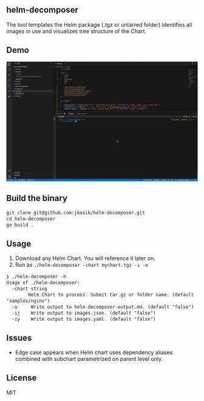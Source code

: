 ## helm-decomposer
The tool templates the Helm package (.tgz or untarred folder) identifies all images in use and visualizes tree structure of the Chart.

## Demo
![](readme.gif)

## Build the binary
```
git clone git@github.com:jkosik/helm-decomposer.git
cd helm-decomposer
go build .
```

## Usage
1. Download any Helm Chart. You will reference it later on.
2. Run as `./helm-decomposer -chart mychart.tgz -i -o`
```
❯ ./helm-decomposer -h
Usage of ./helm-decomposer:
  -chart string
        Helm Chart to process. Submit tar.gz or folder name. (default "samples/nginx")
  -o     Write output to helm-decomposer-output.md. (default "false")
  -ij    Write output to images.json. (default "false")
  -iy    Write output to images.yaml. (default "false")
```

## Issues
- Edge case appears when Helm chart uses dependency aliases combined with subchart parametrized on parent level only.

## License
MIT
